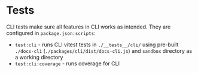 # Tests

CLI tests make sure all features in CLI works as intended. They are configured in `package.json:scripts`:
- `test:cli` - runs CLI vitest tests in `./__tests__/cli/` using pre-built `./docs-cli` (`./packages/cli/dist/docs-cli.js`)
  and `sandbox` directory as a working directory
- `test:cli:coverage` - runs coverage for CLI